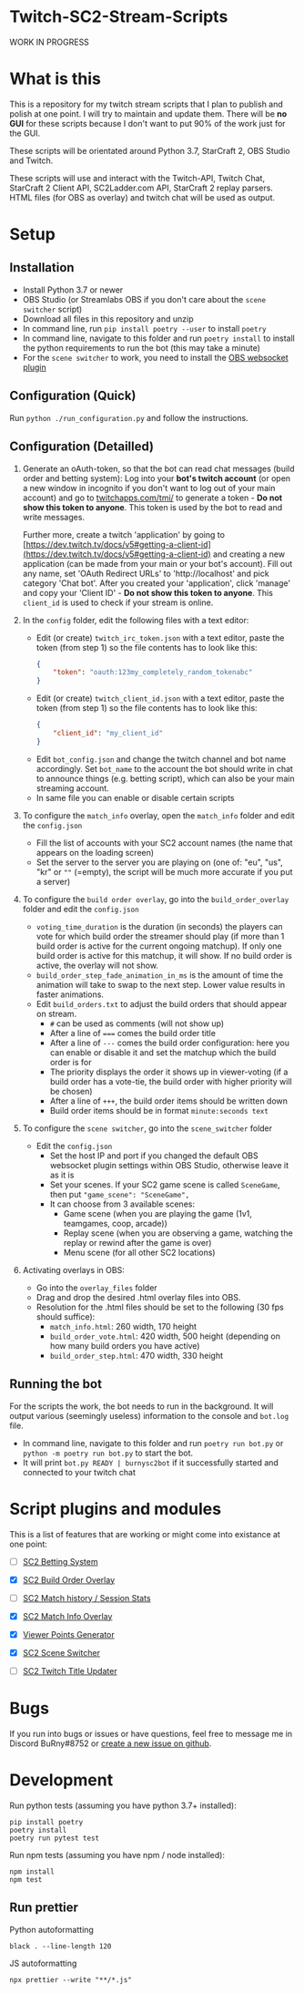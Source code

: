 # Twitch-SC2-Stream-Scripts

WORK IN PROGRESS

# What is this

This is a repository for my twitch stream scripts that I plan to publish and polish at one point. I will try to maintain and update them. There will be **no GUI** for these scripts because I don't want to put 90% of the work just for the GUI.

These scripts will be orientated around Python 3.7, StarCraft 2, OBS Studio and Twitch.

These scripts will use and interact with the Twitch-API, Twitch Chat, StarCraft 2 Client API, SC2Ladder.com API, StarCraft 2 replay parsers.
HTML files (for OBS as overlay) and twitch chat will be used as output.

# Setup

## Installation

-   Install Python 3.7 or newer
-   OBS Studio (or Streamlabs OBS if you don't care about the `scene switcher` script)
-   Download all files in this repository and unzip
-   In command line, run `pip install poetry --user` to install `poetry`
-   In command line, navigate to this folder and run `poetry install` to install the python requirements to run the bot (this may take a minute)
-   For the `scene switcher` to work, you need to install the [OBS websocket plugin](https://github.com/Palakis/obs-websocket/releases)

## Configuration (Quick)

Run `python ./run_configuration.py` and follow the instructions.

## Configuration (Detailled)

1. Generate an oAuth-token, so that the bot can read chat messages (build order and betting system): Log into your **bot's twitch account** (or open a new window in incognito if you don't want to log out of your main account) and go to [twitchapps.com/tmi/](https://twitchapps.com/tmi/) to generate a token - **Do not show this token to anyone**. This token is used by the bot to read and write messages.

    Further more, create a twitch 'application' by going to [https://dev.twitch.tv/docs/v5#getting-a-client-id](https://dev.twitch.tv/docs/v5#getting-a-client-id) and creating a new application (can be made from your main or your bot's account). Fill out any name, set 'OAuth Redirect URLs' to 'http://localhost' and pick category 'Chat bot'.
    After you created your 'application', click 'manage' and copy your 'Client ID' - **Do not show this token to anyone**. This `client_id` is used to check if your stream is online.

2. In the `config` folder, edit the following files with a text editor:
    - Edit (or create) `twitch_irc_token.json` with a text editor, paste the token (from step 1) so the file contents has to look like this:
        ```json
        {
            "token": "oauth:123my_completely_random_tokenabc"
        }
        ```
    - Edit (or create) `twitch_client_id.json` with a text editor, paste the token (from step 1) so the file contents has to look like this:
        ```json
        {
            "client_id": "my_client_id"
        }
        ```
    - Edit `bot_config.json` and change the twitch channel and bot name accordingly. Set `bot_name` to the account the bot should write in chat to announce things (e.g. betting script), which can also be your main streaming account.
    - In same file you can enable or disable certain scripts
3. To configure the `match_info` overlay, open the `match_info` folder and edit the `config.json`
    - Fill the list of accounts with your SC2 account names (the name that appears on the loading screen)
    - Set the server to the server you are playing on (one of: "eu", "us", "kr" or `""` (=empty), the script will be much more accurate if you put a server)
4. To configure the `build order overlay`, go into the `build_order_overlay` folder and edit the `config.json`
    - `voting_time_duration` is the duration (in seconds) the players can vote for which build order the streamer should play (if more than 1 build order is active for the current ongoing matchup). If only one build order is active for this matchup, it will show. If no build order is active, the overlay will not show.
    - `build_order_step_fade_animation_in_ms` is the amount of time the animation will take to swap to the next step. Lower value results in faster animations.
    - Edit `build_orders.txt` to adjust the build orders that should appear on stream.
        - `#` can be used as comments (will not show up)
        - After a line of `===` comes the build order title
        - After a line of `---` comes the build order configuration: here you can enable or disable it and set the matchup which the build order is for
        - The priority displays the order it shows up in viewer-voting (if a build order has a vote-tie, the build order with higher priority will be chosen)
        - After a line of `+++`, the build order items should be written down
        - Build order items should be in format `minute:seconds text`
5. To configure the `scene switcher`, go into the `scene_switcher` folder
    - Edit the `config.json`
        - Set the host IP and port if you changed the default OBS websocket plugin settings within OBS Studio, otherwise leave it as it is
        - Set your scenes. If your SC2 game scene is called `SceneGame`, then put `"game_scene": "SceneGame",`
        - It can choose from 3 available scenes:
            - Game scene (when you are playing the game (1v1, teamgames, coop, arcade))
            - Replay scene (when you are observing a game, watching the replay or rewind after the game is over)
            - Menu scene (for all other SC2 locations)
6. Activating overlays in OBS:
    - Go into the `overlay_files` folder
    - Drag and drop the desired .html overlay files into OBS.
    - Resolution for the .html files should be set to the following (30 fps should suffice):
        - `match_info.html`: 260 width, 170 height
        - `build_order_vote.html`: 420 width, 500 height (depending on how many build orders you have active)
        - `build_order_step.html`: 470 width, 330 height

## Running the bot

For the scripts the work, the bot needs to run in the background. It will output various (seemingly useless) information to the console and `bot.log` file.

-   In command line, navigate to this folder and run `poetry run bot.py` or `python -m poetry run bot.py` to start the bot.
-   It will print `bot.py READY | burnysc2bot` if it successfully started and connected to your twitch chat

# Script plugins and modules

This is a list of features that are working or might come into existance at one point:

-   [ ] [SC2 Betting System](https://github.com/BurnySc2/Twitch-SC2-Stream-Scripts/tree/master/betting_system)

-   [x] [SC2 Build Order Overlay](https://github.com/BurnySc2/Twitch-SC2-Stream-Scripts/tree/master/build_order_overlay)

-   [ ] [SC2 Match history / Session Stats](https://github.com/BurnySc2/Twitch-SC2-Stream-Scripts/tree/master/match_history)

-   [x] [SC2 Match Info Overlay](https://github.com/BurnySc2/Twitch-SC2-Stream-Scripts/tree/master/match_info)

-   [x] [Viewer Points Generator](https://github.com/BurnySc2/Twitch-SC2-Stream-Scripts/tree/master/points_generator)

-   [x] [SC2 Scene Switcher](https://github.com/BurnySc2/Twitch-SC2-Stream-Scripts/tree/master/scene_switcher)

-   [ ] [SC2 Twitch Title Updater](https://github.com/BurnySc2/Twitch-SC2-Stream-Scripts/tree/master/title_updater)

# Bugs

If you run into bugs or issues or have questions, feel free to message me in Discord BuRny#8752 or [create a new issue on github](https://github.com/BurnySc2/Twitch-SC2-Stream-Scripts/issues/new).

# Development

Run python tests (assuming you have python 3.7+ installed):

```
pip install poetry
poetry install
poetry run pytest test
```

Run npm tests (assuming you have npm / node installed):

```
npm install
npm test
```

## Run prettier

Python autoformatting

`black . --line-length 120`

JS autoformatting

`npx prettier --write "**/*.js"`
